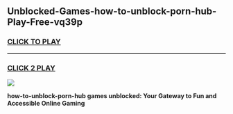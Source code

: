 
## Unblocked-Games-how-to-unblock-porn-hub-Play-Free-vq39p
<h3>
<a href="https://premium76.site?title=how-to-unblock-porn-hub&ref=12A">CLICK TO PLAY</a></h3>
<hr>

<h3>
<a href="https://premium76.site?title=how-to-unblock-porn-hub&ref=12A">CLICK 2 PLAY</a>
  
</h3>

<a href="https://premium76.site?title=how-to-unblock-porn-hub&ref=12A"><img src="https://clearcache.store/games.png"></a>


**how-to-unblock-porn-hub games unblocked: Your Gateway to Fun and Accessible Online Gaming**

